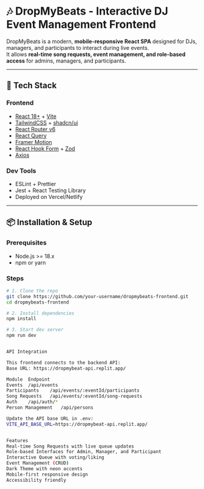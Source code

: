 # 🎶 DropMyBeats - Interactive DJ Event Management Frontend

DropMyBeats is a modern, **mobile-responsive React SPA** designed for DJs, managers, and participants to interact during live events.  
It allows **real-time song requests, event management, and role-based access** for admins, managers, and participants.

---

## 🚀 Tech Stack

### Frontend
- [React 18+](https://react.dev/) + [Vite](https://vitejs.dev/)
- [TailwindCSS](https://tailwindcss.com/) + [shadcn/ui](https://ui.shadcn.com/)
- [React Router v6](https://reactrouter.com/)
- [React Query](https://tanstack.com/query/latest)
- [Framer Motion](https://www.framer.com/motion/)
- [React Hook Form](https://react-hook-form.com/) + [Zod](https://zod.dev/)
- [Axios](https://axios-http.com/)

### Dev Tools
- ESLint + Prettier
- Jest + React Testing Library
- Deployed on Vercel/Netlify

---

## 📦 Installation & Setup

### Prerequisites
- Node.js >= 18.x
- npm or yarn

### Steps
```bash
# 1. Clone the repo
git clone https://github.com/your-username/dropmybeats-frontend.git
cd dropmybeats-frontend

# 2. Install dependencies
npm install

# 3. Start dev server
npm run dev


API Integration

This frontend connects to the backend API:
Base URL: https://dropmybeat-api.replit.app/

Module	Endpoint
Events	/api/events
Participants	/api/events/:eventId/participants
Song Requests	/api/events/:eventId/song-requests
Auth	/api/auth/*
Person Management	/api/persons

Update the API base URL in .env:
VITE_API_BASE_URL=https://dropmybeat-api.replit.app/


Features
Real-time Song Requests with live queue updates
Role-based Interfaces for Admin, Manager, and Participant
Interactive Queue with voting/liking
Event Management (CRUD)
Dark Theme with neon accents
Mobile-first responsive design
Accessibility friendly